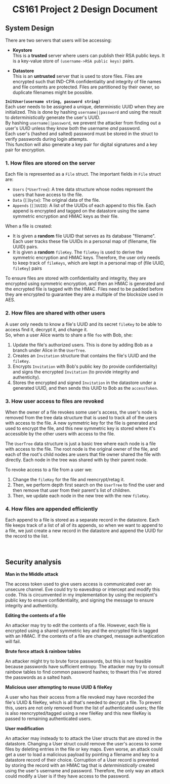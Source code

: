 # <center> **CS161 Project 2 Design Document** <!-- omit in toc -->  

## **System Design**

There are two servers that users will be accessing:  
- **Keystore**  
This is a **trusted** server where users can publish their RSA public keys. It is a key-value store of `(username->RSA public keys)` pairs.  

- **Datastore**  
This is an **untrusted** server that is used to store files. Files are encrypted such that IND-CPA confidentiality and integrity of file names and file contents are protected. Files are partitioned by their owner, so duplicate filenames might be possible.

**`InitUser(username string, password string)`**  
Each user needs to be assigned a unique, deterministic UUID when they are initialized. This is done by hashing `username||password` and using the result to *deterministically* generate the user's UUID.  
By hashing `username||password`, we prevent the attacker from finding out a user's UUID unless they know both the username *and*   password.  
Each user's (hashed and salted) password must be stored in the struct to verify passwords during login attempts.  
This function will also generate a key pair for digital signatures and a key pair for encryption. 

### **1. How files are stored on the server** <!-- omit in toc -->  

Each file is represented as a `File` struct. The important fields in `File` struct are:  
 - `Users` (`*UserTree`): A tree data structure whose nodes represent the users that have access to the file.
 - `Data` (`[]byte`): The original data of the file.
 - `Appends` (`[]UUID`): A list of the UUIDs of each append to this file. Each append is encrypted and tagged on the datastore using the same symmetric encryption and HMAC keys as their file.

When a file is created:  
- It is given a **random** file UUID that serves as its database "filename". Each user tracks these file UUIDs in a personal map of (filename, file UUID) pairs.  
- It is given a **random** `fileKey`. The `fileKey` is used to derive the symmetric encryption and HMAC keys. Therefore, the user only needs to keep track of `fileKeys`, which are kept in a personal map of (file UUID,   `fileKey`) pairs  

To ensure files are stored with confidentiality and integrity, they are encrypted using symmetric encryption, and then an HMAC is generated and the encrypted file is tagged with the HMAC. Files need to be padded before they are encrypted to guarantee they are a multiple of the blocksize used in AES.  


### **2. How files are shared with other users** <!-- omit in toc -->  

A user only needs to know a file's UUID and its secret `fileKey` to be able to access find it, decrypt it, and change it.  
So, when a user Alice wants to share a file `foo` with Bob, she:  
1. Update the file's authorized users. This is done by adding Bob as a branch under Alice in the `UserTree`.
2. Creates an `Invitation` structure that contains the file's UUID and the `fileKey`.  
3. Encrypts `Invitation` with Bob's public key (to provide confidentiality) and signs the encrypted `Invitation` (to provide integrity and authenticity).
4. Stores the encrypted and signed `Invitation` in the datastore under a generated UUID, and then sends this UUID to Bob as the `accessToken`.



### **3. How user access to files are revoked** <!-- omit in toc -->  

When the owner of a file revokes some user's access, the user's node is removed from the tree data structure that is used to track all of the users with access to the file. A new symmetric key for the file is generated and used to encrypt the file, and this new symmetric key is stored where it's accessible by the other users with access to the file.

The `UserTree` data structure is just a basic tree where each node is a file with access to the file. The root node is the original owner of the file, and each of the root's child nodes are users that file owner shared the file with directly. Each node in the tree was shared with by their parent node.  

To revoke access to a file from a user we:  
1. Change the `fileKey` for the file and reencrypt/retag it.  
2. Then, we perform depth first search on the `UserTree` to find the user and then remove that user from their parent's list of children. 
3. Then, we update each node in the new tree with the new `fileKey`.

### **4. How files are appended efficiently** <!-- omit in toc -->  

Each append to a file is stored as a separate record in the datastore. Each file keeps track of a list of all of its appends, so when we want to append to a file, we just create a new record in the datastore and append the UUID for the record to the list.  

<br>

## **Security analysis**  

**Man in the Middle attack**  

The access token used to give users access is communicated over an unsecure channel. Eve could try to eavesdrop or intercept and modify this code. This is circumvented in my implementation by using the recipient's public key to ensure confidentiality, and signing the message to ensure integrity and authenticity.  

**Editing the contents of a file**

An attacker may try to edit the contents of a file. However, each file is encrypted using a shared symmetric key and the encrypted file is tagged with an HMAC. If the contents of a file are changed, message authentication will fail. 

**Brute force attack & rainbow tables**

An attacker might try to brute force passwords, but this is not feasible because passwords have sufficient entropy. The attacker may try to consult rainbow tables to find common password hashes; to thwart this I've stored the passwords as a salted hash.

**Malicious user attempting to reuse UUID & fileKey**

A user who has their access from a file revoked may have recorded the file's UUID & fileKey, which is all that's needed to decrypt a file. To prevent this, users are not only removed from the list of authenticated users; the file is also reencrypted/tagged using a new fileKey and this new fileKey is passed to remaining authenticated users.

**User modification**

An attacker may insteady to to attack the User structs that are stored in the datastore. Changing a User struct could remove the user's access to some files by deleting entries in the file or key maps. Even worse, an attack could get a user to load a malicious payload by pointing a filename and key to a datastore record of their choice. Corruption of a User record is prevented by storing the record with an HMAC tag that is *deterministically* created using the user's username and password. Therefore, the only way an attack could modify a User is if they have access to the password.
